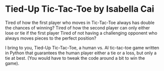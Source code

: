 Tied-Up Tic-Tac-Toe by Isabella Cai
===========
Tired of how the first player who moves in Tic-Tac-Toe always has double the chances of winning? 
Tired of how the second player can only either lose or tie if the first player 
Tired of not having a challenging opponent who always moves pieces to the perfect position?

I bring to you, Tied-Up Tic-Tac-Toe, a human vs. AI tic-tac-toe game written in Python that 
guarantees the human player either a tie or a loss, but only a tie at best. (You would have 
to tweak the code around a bit to win the game).
